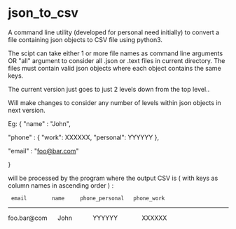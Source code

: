# json_to_csv

A command line utility (developed for personal need initially) to convert a file containing json objects to CSV file using python3.

The scipt can take either 1 or more file names as command line arguments OR "all" argument to consider all .json or .text files in current directory. The files must contain valid json objects where each object contains the same keys.

The current version just goes to just 2 levels down from the top level.. 

Will make changes to consider any number of levels within json objects in next version.

Eg: 
{
"name" : "John",

"phone" : { "work": XXXXXX, "personal": YYYYYY },

"email" : "foo@bar.com"

}

will be processed by the program where the output CSV is ( with keys as column names in ascending order ) :


     email        name     phone_personal   phone_work
--------------------------------------------------------------------
  foo.bar@com &nbsp;&nbsp;&nbsp;&nbsp;        John &nbsp;&nbsp;&nbsp;&nbsp;&nbsp;&nbsp; &nbsp;&nbsp;&nbsp;       YYYYYY &nbsp;   &nbsp;&nbsp;&nbsp;&nbsp;&nbsp;&nbsp;&nbsp;              &nbsp;&nbsp; XXXXXX
